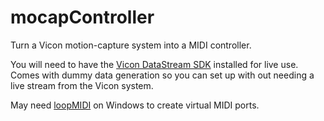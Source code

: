 # mocapController
 
Turn a Vicon motion-capture system into a MIDI controller.


You will need to have the [Vicon DataStream SDK](https://www.vicon.com/software/datastream-sdk/) installed for live use. Comes with dummy data generation so you can set up with out needing a live stream from the Vicon system.

May need [loopMIDI](http://www.tobias-erichsen.de/software/loopmidi.html) on Windows to create virtual MIDI ports.
